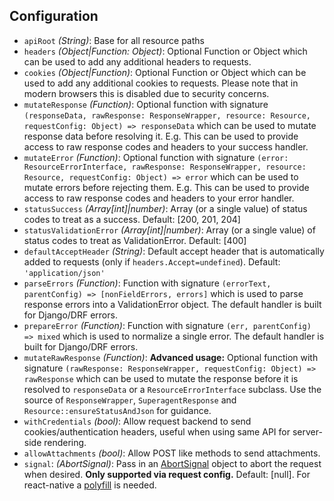 ## Configuration

-   `apiRoot` _(String)_: Base for all resource paths
-   `headers` _(Object|Function: Object)_: Optional Function or Object which can be used to add any additional headers to requests.
-   `cookies` _(Object|Function)_: Optional Function or Object which can be used to add any additional cookies to requests. Please note
    that in modern browsers this is disabled due to security concerns.
-   `mutateResponse` _(Function)_: Optional function with signature `(responseData, rawResponse: ResponseWrapper, resource: Resource, requestConfig: Object) => responseData`
    which can be used to mutate response data before resolving it. E.g. This can be used to provide access to raw
    response codes and headers to your success handler.
-   `mutateError` _(Function)_: Optional function with signature `(error: ResourceErrorInterface, rawResponse: ResponseWrapper, resource: Resource, requestConfig: Object) => error`
    which can be used to mutate errors before rejecting them. E.g. This can be used to provide access to raw response codes
    and headers to your error handler.
-   `statusSuccess` _(Array[int]|number)_: Array (or a single value) of status codes to treat as a success. Default: [200, 201, 204]
-   `statusValidationError` _(Array[int]|number)_: Array (or a single value) of status codes to treat as ValidationError. Default: [400]
-   `defaultAcceptHeader` _(String)_: Default accept header that is automatically added to requests (only if `headers.Accept=undefined`). Default:
    `'application/json'`
-   `parseErrors` _(Function)_: Function with signature `(errorText, parentConfig) => [nonFieldErrors, errors]` which is used to parse response
    errors into a ValidationError object. The default handler is built for Django/DRF errors.
-   `prepareError` _(Function)_: Function with signature `(err, parentConfig) => mixed` which is used to normalize a single error. The default
    handler is built for Django/DRF errors.
-   `mutateRawResponse` _(Function)_: **Advanced usage:** Optional function with signature `(rawResponse: ResponseWrapper, requestConfig: Object) => rawResponse` which can be
    used to mutate the response before it is resolved to `responseData` or a `ResourceErrorInterface` subclass. Use the
    source of `ResponseWrapper`, `SuperagentResponse` and `Resource::ensureStatusAndJson` for guidance.
-   `withCredentials` _(bool)_: Allow request backend to send cookies/authentication headers, useful when using same API for server-side rendering.
-   `allowAttachments` _(bool)_: Allow POST like methods to send attachments.
-   `signal`: _(AbortSignal)_: Pass in an [AbortSignal](https://developer.mozilla.org/en-US/docs/Web/API/AbortSignal) object to abort the request when desired. **Only supported via request config.** Default: [null]. For react-native a [polyfill](#signal-rn) is needed.


